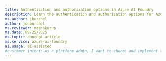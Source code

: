 ```yaml
---
title: Authentication and authorization options in Azure AI Foundry
description: Learn the authentication and authorization options for Azure AI Foundry including API keys, Microsoft Entra ID, managed identities, and common RBAC scenarios.
ms.author: jburchel
author: jonburchel
ms.reviewer: meerakurup
ms.date: 09/25/2025
ms.topic: concept-article
ms.service: azure-ai-foundry
ai.usage: ai-assisted
#customer intent: As a platform admin, I want to choose and implement the right authentication approach for Azure AI Foundry so my teams are secure and productive.
---
```

<!--

REMOVING TEMPORARILY ONLY UNTIL THE TOPIC IS PUBLISHED

# Authentication and authorization options in Azure AI Foundry

Azure AI Foundry supports multiple authentication approaches to balance security, operational simplicity, and speed. This article explains the control plane and data plane model, compares API key and Microsoft Entra ID (formerly Azure AD) authentication, maps identities to roles, and describes common least privilege scenarios. Use this article with:

- [Role-based access control for Azure AI Foundry](rbac-azure-ai-foundry.md)
- [Configure keyless authentication with Microsoft Entra ID](../foundry-models/how-to/configure-entra-id.md)
- [Rotate API access keys](../../ai-services/rotate-keys.md?context=/azure/ai-foundry/context/context)
- [Azure built-in roles (AI + machine learning)](/azure/role-based-access-control/built-in-roles#ai-+-machine-learning)

> [!IMPORTANT]
> Use Microsoft Entra ID for production workloads to enable conditional access, managed identities, and least privilege RBAC. API keys are convenient for quick evaluation and legacy tooling but lack user level traceability.

## Control plane vs. data plane

Azure services separate management (_control plane_) from runtime operations (_data plane_).

| Plane | Scope in Azure AI Foundry | Typical operations | Example tools | Authorization surface |
|-------|---------------------------|--------------------|---------------|-----------------------|
| Control plane | Setting up and configuring hubs, projects, networking, encryption, and connections | Create or delete resources, assign roles, rotate keys, set up Private Link | Azure portal, Azure CLI, ARM templates and Bicep, Terraform | Azure RBAC (management actions and dataActions) |
| Data plane | Running and using model inference, agent interactions, evaluation jobs, and content safety calls | Chat completions, embedding generation, start fine-tune jobs, send agent messages, analyzer and classifier operations | SDKs, REST APIs, Azure AI Foundry portal playground | API key header or OAuth 2.0 (Microsoft Entra ID token) plus dataActions |

### Control and data plane diagram

![Diagram that shows the control plane (configuration, role assignments, networking, keys) influencing data plane operations (model inference, agent service, evaluations, content safety).](../media/authentication-options-ai-foundry/control-data-plane.png)

_Source file: control-data-plane.mmd (stored alongside the image for maintenance; not published)._ 

> [!NOTE]
> This diagram is conceptual. Check current service documentation for the latest supported resources and operations.

## Authentication methods

### API keys

API keys are static secrets scoped to an Azure AI Foundry resource (formerly Azure AI Services).

**Recommended for:**
- Rapid prototyping and isolated test environments
- Systems where rotating a single secret across multiple callers is operationally acceptable

**Advantages:** Simple, language agnostic, and doesn't require a token acquisition flow.

**Limitations:** Can't express user identity, is difficult to scope granularly, and is harder to audit. Disable API keys after you complete Microsoft Entra ID adoption.

### Microsoft Entra ID (token-based and keyless)

Microsoft Entra ID uses OAuth 2.0 bearer tokens. Principals get tokens for the resource scope (`https://cognitiveservices.azure.com/.default`).

**Recommended for:**
- Production workloads
- Conditional Access, MFA, and just-in-time access
- Least privilege RBAC and managed identity integration

**Advantages:** Fine-grained role assignments, per-principal auditing, controllable token lifetimes, automatic secret hygiene, and managed identities for services.

**Limitations:** Has slightly higher initial setup complexity and requires custom subdomain endpoints for some services. See [Configure keyless authentication with Microsoft Entra ID](../foundry-models/how-to/configure-entra-id.md).

## Feature support matrix: API key vs. Microsoft Entra ID

> [!IMPORTANT]
> Validate features marked [**TO VERIFY**] against current release notes if you rely on them for compliance-critical scenarios.

| Capability or feature | API Key | Microsoft Entra ID | Notes |
|---------------------|---------|--------------------|-------|
| Basic model inference (chat, embeddings) | Yes | Yes | Fully supported. |
| Fine-tuning operations | Yes | Yes | Entra ID provides per-principal audit. [**TO VERIFY**] |
| Agents service interactions | Yes | Yes | Use Entra ID for managed identity tool access. |
| Content safety analyze calls | Yes | Yes | Use RBAC to limit high-risk operations. |
| Batch analysis jobs (Multimodal Intelligence) | Yes | Yes | Entra ID is recommended for large-scale labeling. [**TO VERIFY**] |
| Portal playground usage | Yes | Yes | Playground uses project connection authentication mode. |
| Network isolation with Private Link | Yes | Yes | Entra ID adds Conditional Access benefits. |
| Conditional Access and MFA enforcement | No | Yes | Key-based auth bypasses user identity. |
| Least privilege with built-in and custom roles | Limited | Yes | Keys provide all-or-nothing access per resource. |
| Managed identity (system-assigned or user-assigned) | No | Yes | Enables secretless service-to-service auth. |
| Per-request user attribution | No | Yes | Token includes tenant and object IDs. |
| Revocation (immediate) | Rotate key | Remove the role or disable the principal | Short token lifetime still applies. |
| Support in automation pipelines | Yes (secret) | Yes (service principal or managed identity) | Entra ID avoids secret rotation overhead. |

## Identity types

| Identity type | Description | Typical use in Foundry | Advantages | Considerations |
|---------------|-------------|------------------------|------------|----------------|
| User principal | Individual user in Entra ID | Portal, exploratory dev, model evaluation | Fine-grained auditing, Conditional Access policies | Not ideal for unattended jobs |
| Service principal (app registration) | Application identity that uses a client secret or certificate | CI/CD pipelines, batch orchestration, external systems | Supports automation, supports certificate auth | Secrets and certificates must be rotated, avoid assigning overly broad roles |
| Managed identity (system-assigned) | Azure resource-bound identity automatically managed by the platform | Deployed services calling Foundry (Functions, Web Apps, Container Apps) | No secret management, lifecycle tied to the resource | Works only in Azure, can't be used outside the cloud |
| Managed identity (user-assigned) | Standalone identity that attaches to multiple resources | Share a workload identity across apps and define a rotation boundary | Reusable across hosts, enables granular role scoping | Lifecycle is decoupled—you must manage it separately |

## Built-in roles overview

See the authoritative list in [Azure built-in roles (AI + machine learning)](/azure/role-based-access-control/built-in-roles#ai-+-machine-learning). Common examples:

| Scenario | Typical built-in role(s) | Notes |
|----------|--------------------------|-------|
| Consume inference only | Cognitive Services User or Cognitive Services OpenAI User | Grants data plane usage. Doesn't allow management plane writes. |
| Manage deployments or fine-tune models | Cognitive Services OpenAI Contributor | Includes permissions to create or update model deployments. |
| Rotate keys or manage resource | Cognitive Services Contributor | Broad. Consider a custom role for least privilege. |
| Observability and metric reads | (Varies) Cognitive Services User plus monitoring roles | Combine with Azure Monitor Reader if needed. |

> [!TIP]
> Create a custom role when a built-in role grants more permissions than you need.

## Set up Microsoft Entra ID

High-level steps. See the detailed guide: [Configure key-less authentication](../foundry-models/how-to/configure-entra-id.md).

1. Ensure your Azure AI Foundry resource has a custom subdomain configured. See [Custom subdomains](/azure/ai-services/cognitive-services-custom-subdomains).
1. Assign the needed built-in or custom role, such as Cognitive Services User, to each principal—user, service principal, or managed identity—at the resource or project scope.
1. For a service principal, create an app registration, add a client secret or certificate, and note the tenant ID, client ID, and secret or certificate.
1. For a managed identity, enable the system-assigned identity on the calling service or attach a user-assigned identity, then assign a role to it on the Azure AI Foundry resource.
1. Update project connections in Azure AI Foundry to use Microsoft Entra ID: Management center > Connected resources > Access details > Authentication > Microsoft Entra ID.
1. Remove key-based authentication after all callers use token authentication. Optionally disable local authentication in deployment templates.

### Example: Contoso mixed workload scenario

![Diagram that shows developers, a CI/CD service principal, and a managed identity enabled Azure Function interacting with an Azure AI Foundry resource while a security admin applies RBAC and Azure Monitor and tracing receive logs.](../media/authentication-options-ai-foundry/contoso-mixed-scenario.png)

_Diagram source file: contoso-mixed-scenario.mmd (stored with the image for maintenance; not published)._ 

- Give developers the `Cognitive Services User` role for inference.
- Give the service principal a custom role that allows deployment and evaluation actions.
- Give the managed identity for the Azure Function only the inference dataActions.
- Security admin reviews role assignments regularly.

## Common setup scenarios

### Scenario: Restrict users to model inference but not agents
1. Create a custom role that excludes agent dataActions.
1. Assign users the custom role and the `Cognitive Services User` role if they need baseline inference.
1. Attempt an agent action to confirm it's denied.

### Scenario: Separate admins (configuration) from developers (build)
1. Assign a minimal management plane custom role to admins (resource write and delete plus networking; no dataActions).
1. Assign developers data plane roles (for example, Cognitive Services OpenAI User or a custom role) without management plane delete rights.
1. Review assignments periodically by using Azure Access Reviews.

### Scenario: Least-privileged project access
1. Inventory required operations (inference, fine-tuning, evaluation, content safety).
1. Start with the narrowest built-in role that covers most needs, and clone it into a custom role.
1. Add only needed dataActions for additional features; avoid wildcards.
1. Test with a nonprivileged principal. Expand incrementally.
1. Automate assignment by using IaC (Bicep/ARM) for consistency.

## Service authentication patterns

| Pattern | Description | Example | Recommended identity |
|---------|-------------|---------|----------------------|
| Server-to-service (headless) | Backend runs inference for users. | API layer that enriches chat responses. | Managed identity (preferred) or service principal |
| Client app direct call | Front end calls the inference service (don't expose secrets). | Native or mobile app | Use a secure backend token broker. Don't embed keys. |
| Data pipeline batch | Nightly batch fine-tunes models or runs evaluations. | Scheduled job | Service principal with limited custom role |
| Agent tool access to Azure resources | Agent calls other Azure services through tools. | Retrieval augmentation | Managed identity with least privilege |

## Auto role assignments

Some creation workflows can auto assign broad roles, such as granting the resource creator the Owner or Contributor role. Review roles and downgrade them to least privilege right after provisioning. Document any automation that depends on elevated roles.

## Auditing and monitoring

- Use Azure Monitor logs and activity logs to correlate RBAC changes with data plane usage.
- Enable diagnostic settings to export to Log Analytics or a SIEM.
- Scan regularly for principals that still use API keys and migrate them to Entra ID.

## Related content

- [Authenticate requests to Azure AI services](/azure/ai-services/authentication)
- [Configure key-less authentication with Microsoft Entra ID](../foundry-models/how-to/configure-entra-id.md)
- [Azure built-in roles (AI + machine learning)](/azure/role-based-access-control/built-in-roles#ai-+-machine-learning)
- [Managed identities for Azure resources](/entra/identity/managed-identities-azure-resources/overview)
-->
